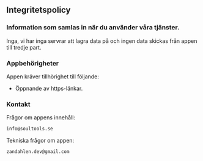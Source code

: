 ## Integritetspolicy



### Information som samlas in när du använder våra tjänster.

Inga, vi har inga servrar att lagra data på och ingen data skickas från appen till tredje part.

### Appbehörigheter

Appen kräver tillhörighet till följande:

 * Öppnande av https-länkar.

### Kontakt

Frågor om appens innehåll:
```markdown
info@soultools.se
```
Tekniska frågor om appen:
```markdown
zandahlen.dev@gmail.com
```

